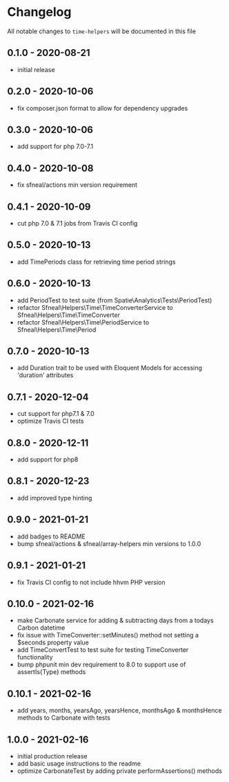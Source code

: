# Changelog

All notable changes to `time-helpers` will be documented in this file

## 0.1.0 - 2020-08-21
- initial release


## 0.2.0 - 2020-10-06
- fix composer.json format to allow for dependency upgrades


## 0.3.0 - 2020-10-06
- add support for php 7.0-7.1


## 0.4.0 - 2020-10-08
- fix sfneal/actions min version requirement


## 0.4.1 - 2020-10-09
- cut php 7.0 & 7.1 jobs from Travis CI config


## 0.5.0 - 2020-10-13
- add TimePeriods class for retrieving time period strings


## 0.6.0 - 2020-10-13
- add PeriodTest to test suite (from Spatie\Analytics\Tests\PeriodTest)
- refactor Sfneal\Helpers\Time\TimeConverterService to Sfneal\Helpers\Time\TimeConverter
- refactor Sfneal\Helpers\Time\PeriodService to Sfneal\Helpers\Time\Period


## 0.7.0 - 2020-10-13
- add Duration trait to be used with Eloquent Models for accessing 'duration' attributes


## 0.7.1 - 2020-12-04
- cut support for php7.1 & 7.0
- optimize Travis CI tests


## 0.8.0 - 2020-12-11
- add support for php8


## 0.8.1 - 2020-12-23
- add improved type hinting


## 0.9.0 - 2021-01-21
- add badges to README
- bump sfneal/actions & sfneal/array-helpers min versions to 1.0.0


## 0.9.1 - 2021-01-21
- fix Travis CI config to not include hhvm PHP version


## 0.10.0 - 2021-02-16
- make Carbonate service for adding & subtracting days from a todays Carbon datetime
- fix issue with TimeConverter::setMinutes() method not setting a $seconds property value
- add TimeConvertTest to test suite for testing TimeConverter functionality
- bump phpunit min dev requirement to 8.0 to support use of assertIs{Type} methods


## 0.10.1 - 2021-02-16
- add years, months, yearsAgo, yearsHence, monthsAgo & monthsHence methods to Carbonate with tests


## 1.0.0 - 2021-02-16
- initial production release
- add basic usage instructions to the readme
- optimize CarbonateTest by adding private performAssertions() methods
